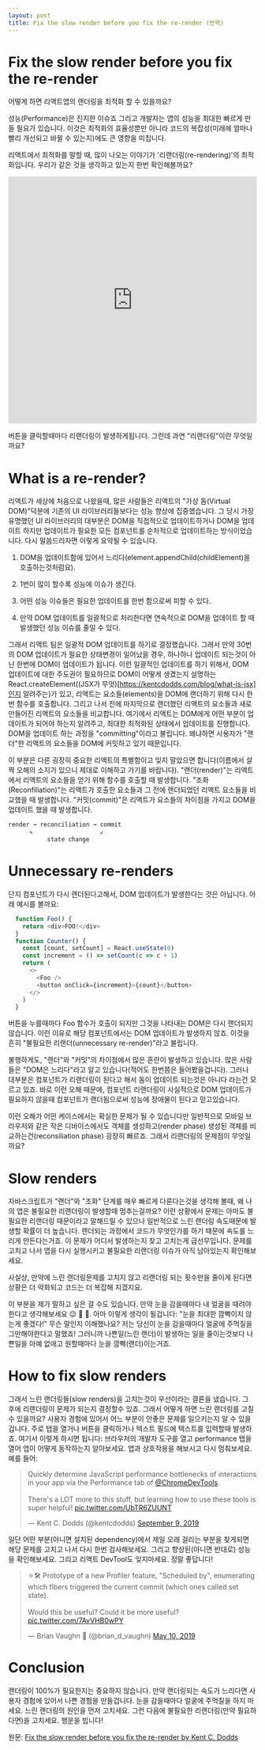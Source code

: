 ```yaml
---
layout: post
title: Fix the slow render before you fix the re-render (번역)
---
```


Fix the slow render before you fix the re-render
==========================================================

어떻게 하면 리액트앱의 랜더링을 최적화 할 수 있을까요?

성능(Performance)은 진지한 이슈죠 그리고 개발자는 앱의 성능을 최대한 빠르게 만들 필요가 있습니다.
이것은 최적화의 효율성뿐만 아니라 코드의 복잡성(미래에 얼마나 빨리 개선되고 바뀔 수 있는지)에도 큰 영향을 미칩니다.

리액트에서 최적화를 말할 때, 많이 나오는 이야기가 '리랜더링(re-rendering)'의 최적화입니다. 
우리가 같은 것을 생각하고 있는지 한번 확인해볼까요?

<iframe src="https://codesandbox.io/embed/musing-franklin-4ewgg?fontsize=14&hidenavigation=1&theme=dark"
     style="width:100%; height:500px; border:0; border-radius: 4px; overflow:hidden;"
     title="musing-franklin-4ewgg"
     allow="accelerometer; ambient-light-sensor; camera; encrypted-media; geolocation; gyroscope; hid; microphone; midi; payment; usb; vr; xr-spatial-tracking"
     sandbox="allow-forms allow-modals allow-popups allow-presentation allow-same-origin allow-scripts"
   ></iframe>

버튼을 클릭할때마다 리랜더링이 발생하게됩니다. 그런데 과연 "리랜더링"이란 무엇일까요?

What is a re-render?
===========================

리액트가 세상에 처음으로 나왔을때, 많은 사람들은 리액트의 "가상 돔(Virtual DOM)"덕분에 기존의 UI 라이브러리들보다는 성능 향상에 집중했습니다. 그 당시 가장 유명했던 UI 라이브러리의 대부분은 DOM을 직접적으로 업데이트하거나 DOM을 업데이트 하지만 업데이트가 필요한 모든 컴포넌트를 순차적으로 업데이트하는 방식이었습니다. 다시 말씀드리자면 이렇게 요약될 수 있습니다.

1. DOM을 업데이트함에 있어서 느리다(element.appendChild(childElement)을 호출하는것처럼요).

2. 1번이 많이 할수록 성능에 이슈가 생긴다.

3. 어떤 성능 이슈들은 필요한 업데이트를 한번 함으로써 피할 수 있다.

4. 만약 DOM 업데이트를 일괄적으로 처리한다면 연속적으로 DOM을 업데이트 할 때 발생했던 성능 이슈를 줄일 수 있다. 

그래서 리액트 팀은 일괄적 DOM 업데이트를 하기로 결정했습니다. 그래서 만약 30번의 DOM 업데이트가 필요한 상태변경이 일어났을 경우, 하나하나 업데이트 되는것이 아닌 한번에 DOM이 업데이트가 됩니다. 이런 일괄적인 업데이트를 하기 위해서, DOM 업데이트에 대한 주도권이 필요하므로 DOM이 어떻게 생겼는지 설명하는 React.createElement((JSX가 무엇)[https://kentcdodds.com/blog/what-is-jsx]인지 알려주는)가 있고, 리액트는 요소들(elements)을 DOM에 랜더하기 위해 다시 한번 함수를 호출합니다. 그리고 나서 전에 마지막으로 랜더했던 리액트의 요소들과 새로 만들어진 리액트의 요소들을 비교합니다. 여기에서 리액트는 DOM에게 어떤 부분이 업데이트가 되어야 하는지 알려주고, 최대한 최적화된 상태에서 업데이트를 진행합니다. DOM을 업데이트 하는 과정을 "committing"이라고 불립니다. 왜냐하면 사용자가 "랜더"한 리액트의 요소들을 DOM에 커밋하고 있기 때문입니다. 

이 부분은 다른 굉장히 중요한 리액트의 특별함이고 잊지 말았으면 합니다(이름에서 살짝 오해의 소지가 있으니 제대로 이해하고 가기를 바랍니다). "랜더(render)"는 리액트에서 리액트의 요소들을 얻기 위해 함수를 호출할 때 발생합니다. 
"조화(Reconfiliation)"는 리액트가 호출한 요소들과 그 전에 랜더되었던 리액트 요소들을 비교했을 때 발생합니다. 
"커밋(commit)"은 리액트가 요소들의 차이점을 가지고 DOM을 업데이트 했을 때 발생합니다. 

```html
render → reconciliation → commit
      ↖                   ↙
           state change
```

Unnecessary re-renders
=================================

단지 컴포넌트가 다시 랜더된다고해서, DOM 업데이트가 발생한다는 것은 아닙니다. 아래 예시를 볼까요:

```js
  function Foo() {
    return <div>FOO!</div>
  }
  function Counter() {
    const [count, setCount] = React.useState(0)
    const increment = () => setCount(c => c + 1)
    return (
      <>
        <Foo />
        <button onClick={increment}>{count}</button>
      </>
    )
  }
```
버튼을 누를때마다 Foo 함수가 호출이 되지만 그것을 나타내는 DOM은 다시 랜더되지 않습니다. 이런 이유로 해당 컴포넌트에서는 DOM 업데이트가 발생하지 않죠. 이것을 흔히 "불필요한 리랜더(unnecessary re-render)"라고 불립니다. 

불행하게도, "랜더"와 "커밋"의 차이점에서 많은 혼란이 발생하고 있습니다. 많은 사람들은 "DOM은 느리다"라고 알고 있습니다(적어도 한번쯤은 들어봤을겁니다). 그러나 대부분은 컴포넌트가 리랜더링이 된다고 해서 돔이 업데이트 되는것은 아니다 라는건 모르고 있죠. 바로 이런 오해 때문에, 컴포넌트 리랜더링이 사실적으로 DOM 업데이트가 필요하지 않을때 컴포넌트가 랜더됨으로써 성능에 장애물이 된다고 믿고있습니다. 

이런 오해가 어떤 케이스에서는 확실한 문제가 될 수 있습니다만 일반적으로 모바일 브라우저와 같은 작은 디바이스에서도 객체를 생성하고(render phase) 생성된 객체를 비교하는건(reconsiliation phase) 굉장히 빠르죠. 그래서 리랜더링의 문제점이 무엇일까요?

Slow renders
==================

자바스크립트가 "랜더"와 "조화" 단계를 매우 빠르게 다룬다는것을 생각해 볼때, 왜 나의 앱은 불필요한 리랜더링이 발생할때 멈추는걸까요? 이런 상황에서 문제는 아마도 불필요한 리랜더링 때문이라고 말해드릴 수 있으나 일반적으로 느린 랜더링 속도때문에 발생할 확률이 더 높습니다. 랜더되는 과정에서 코드가 무엇인가를 하기 때문에 속도를 느리게 만든다는거죠. 이 문제가 어디서 발생하는지 찾고 고치는게 급선무입니다. 문제를 고치고 나서 앱을 다시 실행시키고 불필요한 리랜더링 이슈가 아직 남아있는지 확인해보세요. 

사실상, 만약에 느린 랜더링문제를 고치지 않고 리랜더링 되는 횟수만을 줄이게 된다면 상황은 더 악화되고 코드는 더 복잡해 지겠지요.

이 부분을 제가 말하고 싶은 걸 수도 있습니다. 만약 눈을 감을때마다 내 얼굴을 때려야 한다고 생각해보세요 😉 🤛 🥴. 아마 이렇게 생각이 될겁니다: "눈을 최대한 깜빡이지 않는게 좋겠다!" 무슨 말인지 이해했나요? 저는 당신이 눈을 감을때마다 얼굴에 주먹질을 그만해야한다고 말했죠! 그러니까 나쁜일(느린 랜더)이 발생하는 일을 줄이는것보다 나쁜일을 아예 없애고 원할때마다 눈을 깜빡(랜더)이는거죠.

How to fix slow renders
============================

그래서 느린 랜더링들(slow renders)을 고치는것이 우선이라는 결론을 냈습니다. 그 후에 리랜더링이 문제가 되는지 결정할수 있죠. 그래서 어떻게 하면 느린 랜더링를 고칠 수 있을까요? 
사용자 경험에 있어서 어느 부분이 안좋은 문제를 일으키는지 알 수 있을겁니다. 주로 탭을 열거나 버튼을 클릭하거나 텍스트 필드에 텍스트를 입력할때 발생하죠.
여기서 이렇게 하시면 됩니다: 브라우저의 개발자 도구를 열고 performance 탭을 열어 앱이 어떻게 동작하는지 알아보세요. 앱과 상호작용을 해보시고 다시 멈춰보세요. 예를 들어: 

<div class="center">
  <blockquote class="twitter-tweet"><p lang="en" dir="ltr">Quickly determine JavaScript performance bottlenecks of interactions in your app via the Performance tab of <a href="https://twitter.com/ChromeDevTools?ref_src=twsrc%5Etfw">@ChromeDevTools</a>.<br><br>There&#39;s a LOT more to this stuff, but learning how to use these tools is super helpful! <a href="https://t.co/UbTR6ZUUNT">pic.twitter.com/UbTR6ZUUNT</a></p>&mdash; Kent C. Dodds (@kentcdodds) <a href="https://twitter.com/kentcdodds/status/1171158009277403136?ref_src=twsrc%5Etfw">September 9, 2019</a></blockquote> <script async src="https://platform.twitter.com/widgets.js" charset="utf-8"></script>
</div>

일단 어떤 부분(아니면 설치된 dependency)에서 제일 오래 걸리는 부분을 찾게되면 해당 문제를 고치고 나서 다시 한번 검사해보세요. 그리고 향상된(아니면 반대로) 성능을 확인해보세요. 그리고 리액트 DevTool도 잊지마세요. 정말 좋답니다!
<div class="center">
  <blockquote class="twitter-tweet"><p lang="en" dir="ltr">⚛️🛠 Prototype of a new Profiler feature, &quot;Scheduled by&quot;, enumerating which fibers triggered the current commit (which ones called set state).<br><br>Would this be useful? Could it be more useful? <a href="https://t.co/7AvVHB0wPY">pic.twitter.com/7AvVHB0wPY</a></p>&mdash; Brian Vaughn 🖤 (@brian_d_vaughn) <a href="https://twitter.com/brian_d_vaughn/status/1126950967201546240?ref_src=twsrc%5Etfw">May 10, 2019</a></blockquote> <script async src="https://platform.twitter.com/widgets.js" charset="utf-8"></script>
</div>

Conclusion
==============

랜더링이 100%가 필요한지는 중요하지 않습니다. 만약 랜더링되는 속도가 느리다면 사용자 경험에 있어서 나쁜 경험을 만들겁니다.
눈을 감을때마다 얼굴에 주먹질을 하지 마세요. 느린 랜더링의 원인을 먼저 고치세요. 그런 다음에 불필요한 리랜더링(만약 필요하다면)을 고치세요. 행운을 빕니다!

원문: [Fix the slow render before you fix the re-render by Kent C. Dodds](https://kentcdodds.com/blog/fix-the-slow-render-before-you-fix-the-re-render)